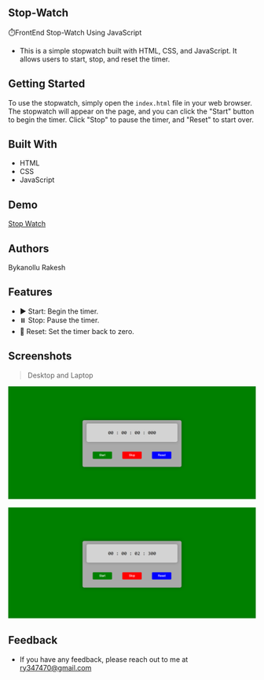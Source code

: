 ## Stop-Watch

⏱️FrontEnd Stop-Watch Using JavaScript

- This is a simple stopwatch built with HTML, CSS, and JavaScript. It allows users to start, stop, and reset the timer.

## Getting Started

To use the stopwatch, simply open the `index.html` file in your web browser. The stopwatch will appear on the page, and you can click the "Start" button to begin the timer. Click "Stop" to pause the timer, and "Reset" to start over.

## Built With

- HTML
- CSS
- JavaScript

## Demo

[Stop Watch](https://653e27ea476a6154ab64a2c6--zingy-belekoy-33e826.netlify.app/)

## Authors

Bykanollu Rakesh

## Features

- ▶️ Start: Begin the timer.
- ⏸️ Stop: Pause the timer.
- 🔄 Reset: Set the timer back to zero.

## Screenshots

> Desktop and Laptop

![image](https://raw.githubusercontent.com/Rocky9989/Stop-Watch/master/ScreenShots/Screenshot%202023-10-29%20145849.png)

![image](https://raw.githubusercontent.com/Rocky9989/Stop-Watch/master/ScreenShots/Screenshot%202023-10-29%20145908.png)

## Feedback

- If you have any feedback, please reach out to me at ry347470@gmail.com
